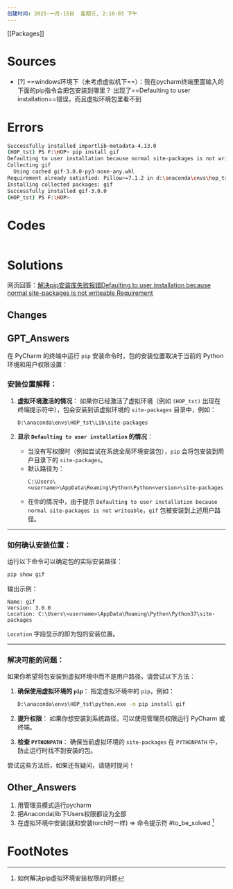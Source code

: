 ```yaml
---
创建时间: 2025-一月-15日  星期三, 2:10:03 下午
---
```

[[Packages]]


# Sources

- [?] ==windows环境下（未考虑虚拟机下==）：我在pycharm终端里面输入的下面的pip指令会把包安装到哪里？
出现了==Defaulting to user installation==错误，而且虚拟环境包里看不到

# Errors
```bash
Successfully installed importlib-metadata-4.13.0
(HOP_tst) PS F:\HOP> pip install gif
Defaulting to user installation because normal site-packages is not writeable
Collecting gif
  Using cached gif-3.0.0-py3-none-any.whl
Requirement already satisfied: Pillow>=7.1.2 in d:\anaconda\envs\hop_tst\lib\site-packages (from gif) (9.4.0)
Installing collected packages: gif
Successfully installed gif-3.0.0
(HOP_tst) PS F:\HOP> 

```

# Codes

```python

```

# Solutions
网页回答：[解决pip安装库失败报错Defaulting to user installation because normal site-packages is not writeable Requirement](https://cloud.baidu.com/article/2798133)

## Changes

## GPT_Answers
在 PyCharm 的终端中运行 `pip` 安装命令时，包的安装位置取决于当前的 Python 环境和用户权限设置：

### **安装位置解释：**

1. **虚拟环境激活的情况**：
   如果你已经激活了虚拟环境（例如 `(HOP_tst)` 出现在终端提示符中），包会安装到该虚拟环境的 `site-packages` 目录中，例如：
   ```
   D:\anaconda\envs\HOP_tst\Lib\site-packages
   ```

2. **显示 `Defaulting to user installation` 的情况**：
   - 当没有写权限时（例如尝试在系统全局环境安装包），`pip` 会将包安装到用户目录下的 `site-packages`。
   - 默认路径为：
     ```
     C:\Users\<username>\AppData\Roaming\Python\Python<version>\site-packages
     ```
   - 在你的情况中，由于提示 `Defaulting to user installation because normal site-packages is not writeable`，`gif` 包被安装到上述用户路径。

---

### **如何确认安装位置：**

运行以下命令可以确定包的实际安装路径：
```bash
pip show gif
```

输出示例：
```
Name: gif
Version: 3.0.0
Location: C:\Users\<username>\AppData\Roaming\Python\Python37\site-packages
```
`Location` 字段显示的即为包的安装位置。

---

### **解决可能的问题：**

如果你希望将包安装到虚拟环境中而不是用户路径，请尝试以下方法：

1. **确保使用虚拟环境的 `pip`**：
   指定虚拟环境中的 `pip`，例如：
   ```bash
   D:\anaconda\envs\HOP_tst\python.exe -m pip install gif
   ```

2. **提升权限**：
   如果你想安装到系统路径，可以使用管理员权限运行 PyCharm 或终端。

3. **检查 `PYTHONPATH`**：
   确保当前虚拟环境的 `site-packages` 在 `PYTHONPATH` 中，防止运行时找不到安装的包。

尝试这些方法后，如果还有疑问，请随时提问！


## Other_Answers

1. 用管理员模式运行pycharm
2. 把Anaconda\lib下Users权限都设为全部
3. 在虚拟环境中安装(就和安装torch时一样) $\Longrightarrow$ 命令提示符
#to_be_solved [^1]

# FootNotes

[^1]: 如何解决pip虚拟环境安装权限的问题